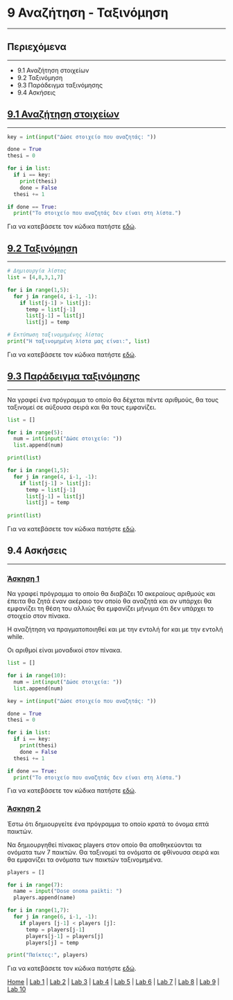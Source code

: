 # 9 Αναζήτηση - Ταξινόμηση

---

## Περιεχόμενα

---

- 9.1 Αναζήτηση στοιχείων
- 9.2 Ταξινόμηση
- 9.3 Παράδειγμα ταξινόμησης
- 9.4 Ασκήσεις

## [9.1 Αναζήτηση στοιχείων](source/lab_09/lab_09_example_1.py)

---

```python
key = int(input("Δώσε στοιχείο που αναζητάς: "))

done = True
thesi = 0

for i in list:
  if i == key:
    print(thesi)
    done = False
  thesi += 1

if done == True:
  print("Το στοιχείο που αναζητάς δεν είναι στη λίστα.")
```

Για να κατεβάσετε τον κώδικα πατήστε [εδώ](source/lab_09/lab_09_example_1.py).

## [9.2 Ταξινόμηση](source/lab_09/lab_09_example_2.py)

---

```python
# Δημιουργία λίστας
list = [4,8,3,1,7]

for i in range(1,5):
  for j in range(4, i-1, -1):
    if list[j-1] > list[j]:
      temp = list[j-1]
      list[j-1] = list[j]
      list[j] = temp

# Εκτύπωση ταξινομημένης λίστας
print("Η ταξινομημένη λίστα μας είναι:", list)
```

Για να κατεβάσετε τον κώδικα πατήστε [εδώ](source/lab_09/lab_09_example_2.py).

## [9.3 Παράδειγμα ταξινόμησης](source/lab_09/lab_09_example_3.py)

---

Να γραφεί ένα πρόγραμμα το οποίο θα δέχεται πέντε αριθμούς, θα τους ταξινομεί σε αύξουσα σειρά και θα τους εμφανίζει.

```python
list = []

for i in range(5):
  num = int(input("Δώσε στοιχείο: "))
  list.append(num)

print(list)

for i in range(1,5):
  for j in range(4, i-1, -1):
    if list[j-1] > list[j]:
      temp = list[j-1]
      list[j-1] = list[j]
      list[j] = temp
      
print(list)
```

Για να κατεβάσετε τον κώδικα πατήστε [εδώ](source/lab_09/lab_09_example_3.py).

## 9.4 Ασκήσεις

---

### [Άσκηση 1](source/lab_09/lab_09_exercise_1.py)

Να γραφεί πρόγραμμα το οποίο θα διαβάζει 10 ακεραίους αριθμούς και έπειτα θα ζητά έναν ακέραιο τον οποίο θα αναζητά και αν υπάρχει θα εμφανίζει τη θέση του αλλιώς θα εμφανίζει μήνυμα ότι δεν υπάρχει το στοιχείο στον πίνακα.

Η αναζήτηση να πραγματοποιηθεί και με την εντολή for και με την εντολή while.

Οι αριθμοί είναι μοναδικοί στον πίνακα.

```python
list = []

for i in range(10):
  num = int(input("Δώσε στοιχεία: "))
  list.append(num)

key = int(input("Δώσε στοιχείο που αναζητάς: "))

done = True
thesi = 0

for i in list:
  if i == key:
    print(thesi)
    done = False
  thesi += 1

if done == True:
  print("To στοιχείο που αναζητάς δεν είναι στη λίστα.")
```

Για να κατεβάσετε τον κώδικα πατήστε [εδώ](source/lab_09/lab_09_exercise_1.py).

### [Άσκηση 2](source/lab_09/lab_09_exercise_2.py)

Έστω ότι δημιουργείτε ένα πρόγραμμα το οποίο κρατά το όνομα επτά παικτών.

Να δημιουργηθεί πίνακας players στον οποίο θα αποθηκεύονται τα ονόματα των 7 παικτών. Θα ταξινομεί τα ονόματα σε φθίνουσα σειρά και θα εμφανίζει τα ονόματα των παικτών ταξινομημένα.

```python
players = []

for i in range(7):
  name = input("Dose onoma paikti: ")
  players.append(name)

for i in range(1,7):
  for j in range(6, i-1, -1):
    if players [j-1] < players [j]:
      temp = players[j-1]
      players[j-1] = players[j]
      players[j] = temp

print("Παίκτες:", players)
```

Για να κατεβάσετε τον κώδικα πατήστε [εδώ](source/lab_09/lab_09_exercise_2.py).

[Home](../README.md) | [Lab 1](lab_01.md) | [Lab 2](lab_02.md) | [Lab 3](lab_03.md) | [Lab 4](lab_04.md) | [Lab 5](lab_05.md) | [Lab 6](lab_06.md) | [Lab 7](lab_07.md) | [Lab 8](lab_08.md) | [Lab 9](lab_09.md) | [Lab 10](lab_10.md)
